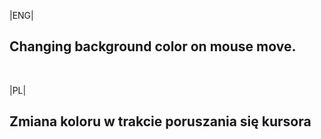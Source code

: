 <p>|ENG|</p><h2>Changing background color on mouse move.</h2><br>
<p>|PL|</p><h2>Zmiana koloru w trakcie poruszania się kursora</h2>

